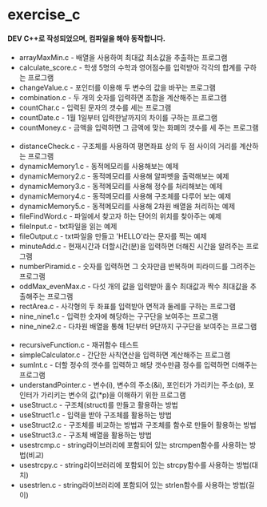 # exercise_c

#### DEV C++로 작성되었으며, 컴파일을 해야 동작합니다.

- arrayMaxMin.c - 배열을 사용하여 최대값 최소값을 추출하는 프로그램
- calculate_score.c - 학생 5명의 수학과 영어점수를 입력받아 각각의 합계를 구하는 프로그램
- changeValue.c - 포인터를 이용해 두 변수의 값을 바꾸는 프로그램  
- combination.c - 두 개의 숫자를 입력하면 조합을 계산해주는 프로그램
- countChar.c - 입력된 문자의 갯수를 세는 프로그램  
- countDate.c - 1월 1일부터 입력한날까지의 차이를 구하는 프로그램   
- countMoney.c - 금액을 입력하면 그 금액에 맞는 화폐의 갯수를 세 주는 프로그램  
- distanceCheck.c - 구조체를 사용하여 평면좌표 상의 두 점 사이의 거리를 계산하는 프로그램  
- dynamicMemory1.c - 동적메모리를 사용해보는 예제  
- dynamicMemory2.c - 동적메모리를 사용해 알파벳을 출력해보는 예제  
- dynamicMemory3.c - 동적메모리를 사용해 정수를 처리해보는 예제  
- dynamicMemory4.c - 동적메모리를 사용해 구조체를 다루어 보는 예제  
- dynamicMemory5.c - 동적메모리를 사용해 2차원 배열을 처리하는 예제  
- fileFindWord.c - 파일에서 찾고자 하는 단어의 위치를 찾아주는 예제   
- fileInput.c - txt파일을 읽는 예제  
- fileOutput.c - txt파일을 만들고 'HELLO'라는 문자를 찍는 예제  
- minuteAdd.c - 현재시간과 더할시간(분)을 입력하면 더해진 시간을 알려주는 프로그램  
- numberPiramid.c - 숫자를 입력하면 그 숫자만큼 반복하며 피라미드를 그려주는 프로그램  
- oddMax_evenMax.c - 다섯 개의 값을 입력받아 홀수 최대값과 짝수 최대값을 추출해주는 프로그램  
- rectArea.c - 사각형의 두 좌표를 입력받아 면적과 둘레를 구하는 프로그램  
- nine_nine1.c - 입력한 숫자에 해당하는 구구단을 보여주는 프로그램  
- nine_nine2.c - 다차원 배열을 통해 1단부터 9단까지 구구단을 보여주는 프로그램  
- recursiveFunction.c - 재귀함수 테스트    
- simpleCalculator.c - 간단한 사칙연산을 입력하면 계산해주는 프로그램  
- sumInt.c - 더할 정수의 갯수를 입력하고 해당 갯수만큼 정수를 입력하면 더해주는 프로그램  
- understandPointer.c - 변수(i), 변수의 주소(&i), 포인터가 가리키는 주소(p), 포인터가 가리키는 변수의 값(*p)을 이해하기 위한 프로그램
- useStruct.c - 구조체(struct)를 만들고 활용하는 방법  
- useStruct1.c - 입력을 받아 구조체를 활용하는 방법  
- useStruct2.c - 구조체를 비교하는 방법과 구조체를 함수로 만들어 활용하는 방법 
- useStruct3.c - 구조체 배열을 활용하는 방법
- usestrcmp.c - string라이브러리에 포함되어 있는 strcmpen함수를 사용하는 방법(비교)  
- usestrcpy.c - string라이브러리에 포함되어 있는 strcpy함수를 사용하는 방법(대치)  
- usestrlen.c - string라이브러리에 포함되어 있는 strlen함수를 사용하는 방법(길이)  

